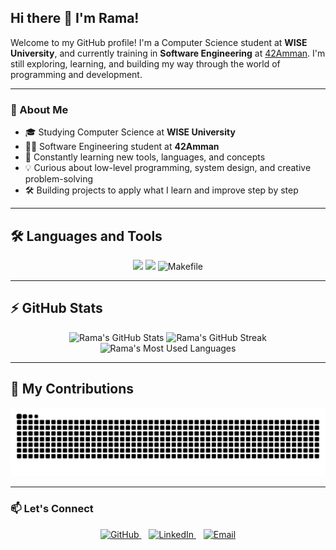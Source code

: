 ## Hi there 👋 I'm Rama!

Welcome to my GitHub profile! I'm a Computer Science student at **WISE University**, and currently training in **Software Engineering** at [42Amman](https://42amman.jo). I'm still exploring, learning, and building my way through the world of programming and development.

---

### 🌱 About Me

- 🎓 Studying Computer Science at **WISE University**  
- 🧑‍💻 Software Engineering student at **42Amman**  
- 🧠 Constantly learning new tools, languages, and concepts  
- 💡 Curious about low-level programming, system design, and creative problem-solving  
- 🛠️ Building projects to apply what I learn and improve step by step

---

## 🛠️ Languages and Tools

<p align="center">
  <img src="https://skillicons.dev/icons?i=c,cpp,java,git" />
  <img src="https://skillicons.dev/icons?i=linux,vim,docker" />
  <img src="https://img.shields.io/badge/Makefile-000?style=for-the-badge&logo=gnubash&logoColor=white" alt="Makefile" />
</p>

---

## ⚡️ GitHub Stats

<div align="center">
  <img width="390" src="https://github-readme-stats.vercel.app/api?username=ramasham&theme=tokyonight&count_private=true&show_icons=true&rank_icon=github&locale=en" alt="Rama's GitHub Stats" />
  <img width="390" src="https://github-readme-streak-stats.herokuapp.com/?user=ramasham&theme=tokyonight&count_private=true&border_radius=10&locale=en" alt="Rama's GitHub Streak" />
  <img width="325" src="https://github-readme-stats.vercel.app/api/top-langs?username=ramasham&theme=tokyonight&layout=donut&hide=css,html&langs_count=8&border_radius=10&show_icons=true&locale=en" alt="Rama's Most Used Languages" />
</div>

---

## 🐍 My Contributions

<div align="center">
  <picture>
    <source media="(prefers-color-scheme: dark)" srcset="https://raw.githubusercontent.com/ramasham/ramasham/output/github-contribution-grid-snake-dark.svg" />
    <source media="(prefers-color-scheme: light)" srcset="https://raw.githubusercontent.com/ramasham/ramasham/output/github-contribution-grid-snake.svg" />
    <img alt="github-snake" src="https://raw.githubusercontent.com/ramasham/ramasham/output/github-contribution-grid-snake.svg" />
  </picture>
</div>

---

### 📫 Let's Connect

<p align="center">
  <a href="https://github.com/ramasham" target="_blank" rel="noopener noreferrer">
    <img src="https://skillicons.dev/icons?i=github" alt="GitHub" height="40" />
  </a>
  &nbsp;&nbsp;
  <a href="https://www.linkedin.com/in/ramasham" target="_blank" rel="noopener noreferrer">
    <img src="https://skillicons.dev/icons?i=linkedin" alt="LinkedIn" height="40" />
  </a>
  &nbsp;&nbsp;
  <a href="mailto:alshamasnehrama@gmail.com" target="_blank" rel="noopener noreferrer">
    <img src="https://skillicons.dev/icons?i=gmail" alt="Email" height="40" />
  </a>
</p>
